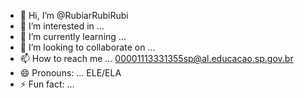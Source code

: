 - 👋 Hi, I’m @RubiarRubiRubi
- 👀 I’m interested in ... 
- 🌱 I’m currently learning ...
- 💞️ I’m looking to collaborate on ...
- 📫 How to reach me ... 00001113331355sp@al.educacao.sp.gov.br
- 😄 Pronouns: ... ELE/ELA
- ⚡ Fun fact: ... 

<!---
RubiarRubiRubi/RubiarRubiRubi is a ✨ special ✨ repository because its `README.md` (this file) appears on your GitHub profile.
You can click the Preview link to take a look at your changes.
--->
